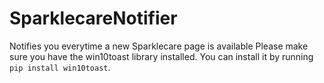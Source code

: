 # SparklecareNotifier
Notifies you everytime a new Sparklecare page is available
Please make sure you have the win10toast library installed. You can install it by running `pip install win10toast`.
